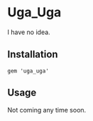 
# Uga_Uga

I have no idea.

## Installation

    gem 'uga_uga'

## Usage

Not coming any time soon.
